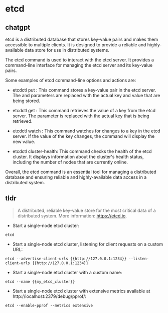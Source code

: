 # etcd 
## chatgpt 
etcd is a distributed database that stores key-value pairs and makes them accessible to multiple clients. It is designed to provide a reliable and highly-available data store for use in distributed systems.

The etcd command is used to interact with the etcd server. It provides a command-line interface for managing the etcd server and its key-value pairs.

Some examples of etcd command-line options and actions are:

- etcdctl put <key> <value>: This command stores a key-value pair in the etcd server. The <key> and <value> parameters are replaced with the actual key and value that are being stored.

- etcdctl get <key>: This command retrieves the value of a key from the etcd server. The <key> parameter is replaced with the actual key that is being retrieved.

- etcdctl watch <key>: This command watches for changes to a key in the etcd server. If the value of the key changes, the command will display the new value.

- etcdctl cluster-health: This command checks the health of the etcd cluster. It displays information about the cluster's health status, including the number of nodes that are currently online.

Overall, the etcd command is an essential tool for managing a distributed database and ensuring reliable and highly-available data access in a distributed system. 

## tldr 
 
> A distributed, reliable key-value store for the most critical data of a distributed system.
> More information: <https://etcd.io>.

- Start a single-node etcd cluster:

`etcd`

- Start a single-node etcd cluster, listening for client requests on a custom URL:

`etcd --advertise-client-urls {{http://127.0.0.1:1234}} --listen-client-urls {{http://127.0.0.1:1234}}`

- Start a single-node etcd cluster with a custom name:

`etcd --name {{my_etcd_cluster}}`

- Start a single-node etcd cluster with extensive metrics available at http://localhost:2379/debug/pprof/:

`etcd --enable-pprof --metrics extensive`

